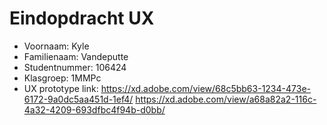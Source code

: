 # Eindopdracht UX

- Voornaam: Kyle
- Familienaam:  Vandeputte  
- Studentnummer: 106424
- Klasgroep: 1MMPc
- UX prototype link: https://xd.adobe.com/view/68c5bb63-1234-473e-6172-9a0dc5aa451d-1ef4/
https://xd.adobe.com/view/a68a82a2-116c-4a32-4209-693dfbc4f94b-d0bb/